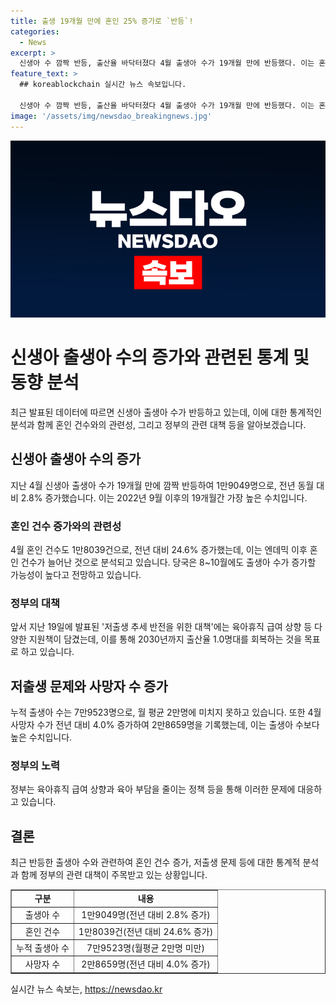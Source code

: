 ```yaml
---
title: 출생 19개월 만에 혼인 25% 증가로 `반등`!
categories:
  - News
excerpt: >
  신생아 수 깜짝 반등, 출산율 바닥터졌다 4월 출생아 수가 19개월 만에 반등했다. 이는 혼인 건수도 25% 증가한 영향으로 여겨지며, 출산율의 반등 가능성이 주목된다. 지난 8월부터 2년이면 출생아 수가 늘어날 가능성이 높다는 전망도 나왔다. 정부는 육아휴직 급여 상향 등 저출생 대책을 펼치고 있으며, 2030년까지 출산율 1.0명대를 회복할 계획이다. 출생아 수는 반등했지만 여전히 저출생 문제는 심각하며, 사망자 수가 더 많아지면서 인구 자연감소는 지속되고 있다. (153자)
feature_text: >
  ## koreablockchain 실시간 뉴스 속보입니다.

  신생아 수 깜짝 반등, 출산율 바닥터졌다 4월 출생아 수가 19개월 만에 반등했다. 이는 혼인 건수도 25% 증가한 영향으로 여겨지며, 출산율의 반등 가능성이 주목된다. 지난 8월부터 2년이면 출생아 수가 늘어날 가능성이 높다는 전망도 나왔다. 정부는 육아휴직 급여 상향 등 저출생 대책을 펼치고 있으며, 2030년까지 출산율 1.0명대를 회복할 계획이다. 출생아 수는 반등했지만 여전히 저출생 문제는 심각하며, 사망자 수가 더 많아지면서 인구 자연감소는 지속되고 있다. (153자)
image: '/assets/img/newsdao_breakingnews.jpg'
---
```


<p><img src="/assets/img/newsdao_breakingnews.jpg" alt="koreablockchain 속보" /></p>

<h1>신생아 출생아 수의 증가와 관련된 통계 및 동향 분석</h1>

<p data-ke-size="size16">최근 발표된 데이터에 따르면 신생아 출생아 수가 반등하고 있는데, 이에 대한 통계적인 분석과 함께 혼인 건수와의 관련성, 그리고 정부의 관련 대책 등을 알아보겠습니다.</p>

<h2>신생아 출생아 수의 증가</h2>

<p data-ke-size="size16">지난 4월 신생아 출생아 수가 19개월 만에 깜짝 반등하여 1만9049명으로, 전년 동월 대비 2.8% 증가했습니다. 이는 2022년 9월 이후의 19개월간 가장 높은 수치입니다.</p>

<h3>혼인 건수 증가와의 관련성</h3>

<p data-ke-size="size16">4월 혼인 건수도 1만8039건으로, 전년 대비 24.6% 증가했는데, 이는 엔데믹 이후 혼인 건수가 늘어난 것으로 분석되고 있습니다. 당국은 8~10월에도 출생아 수가 증가할 가능성이 높다고 전망하고 있습니다.</p>

<h3>정부의 대책</h3>

<p data-ke-size="size16">앞서 지난 19일에 발표된 '저출생 추세 반전을 위한 대책'에는 육아휴직 급여 상향 등 다양한 지원책이 담겼는데, 이를 통해 2030년까지 출산율 1.0명대를 회복하는 것을 목표로 하고 있습니다.</p>

<h2>저출생 문제와 사망자 수 증가</h2>

<p data-ke-size="size16">누적 출생아 수는 7만9523명으로, 월 평균 2만명에 미치지 못하고 있습니다. 또한 4월 사망자 수가 전년 대비 4.0% 증가하여 2만8659명을 기록했는데, 이는 출생아 수보다 높은 수치입니다.</p>

<h3>정부의 노력</h3>

<p data-ke-size="size16">정부는 육아휴직 급여 상향과 육아 부담을 줄이는 정책 등을 통해 이러한 문제에 대응하고 있습니다.</p>

<h2>결론</h2>

<p data-ke-size="size16">최근 반등한 출생아 수와 관련하여 혼인 건수 증가, 저출생 문제 등에 대한 통계적 분석과 함께 정부의 관련 대책이 주목받고 있는 상황입니다.</p>

<table style="width: 100%;" border="1">
<tbody>
<tr>
<td style="text-align: center; height: 17px;"><b>구분</b></td>
<td style="text-align: center; height: 17px;"><b>내용</b></td>
</tr>
<tr>
<td style="text-align: center; height: 17px;">출생아 수</td>
<td style="text-align: center; height: 17px;">1만9049명(전년 대비 2.8% 증가)</td>
</tr>
<tr>
<td style="text-align: center; height: 17px;">혼인 건수</td>
<td style="text-align: center; height: 17px;">1만8039건(전년 대비 24.6% 증가)</td>
</tr>
<tr>
<td style="text-align: center; height: 17px;">누적 출생아 수</td>
<td style="text-align: center; height: 17px;">7만9523명(월평균 2만명 미만)</td>
</tr>
<tr>
<td style="text-align: center; height: 17px;">사망자 수</td>
<td style="text-align: center; height: 17px;">2만8659명(전년 대비 4.0% 증가)</td>
</tr>
</tbody>
</table>
실시간 뉴스 속보는, <a href="https://newsdao.kr" rel="dofollow">https://newsdao.kr</a>


